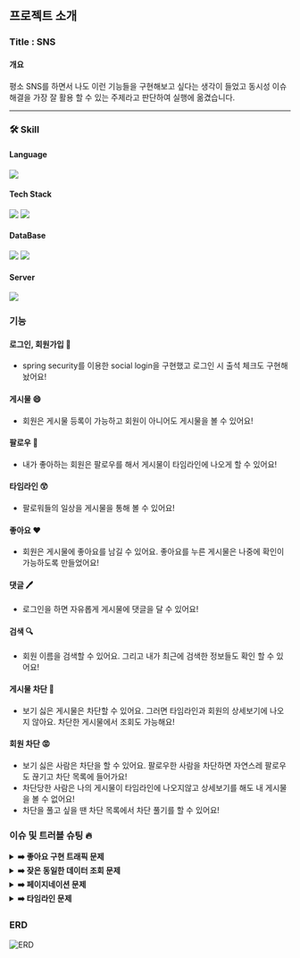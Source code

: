 ## 프로젝트 소개

### Title : SNS

#### 개요
평소 SNS를 하면서 나도 이런 기능들을 구현해보고 싶다는 생각이 들었고 동시성 이슈 해결을 가장 잘 활용 할 수 있는 주제라고 판단하여 실행에 옮겼습니다.

<hr>

### 🛠 Skill

#### Language
<p>
<img src="https://img.shields.io/badge/java-007396?style=for-the-badge&logo=java&logoColor=white">
<br>
</p>

#### Tech Stack
<p>
<img src="https://img.shields.io/badge/JPA-6DB33F?style=for-the-badge&logo=JPA&logoColor=white"> <img src="https://img.shields.io/badge/QueryDSL-000000?style=for-the-badge&logo=QueryDSL&logoColor=white">
<br>
</p>

#### DataBase
<p>
<img src="https://img.shields.io/badge/mysql-4479A1?style=for-the-badge&logo=mysql&logoColor=white"> <img src="https://img.shields.io/badge/Redis-E34F26?style=for-the-badge&logo=Redis&logoColor=white">
<br>
</p>

#### Server 
<p>
<img src="https://img.shields.io/badge/Tomcat-FFCA28?style=for-the-badge&logo=Tomcat&logoColor=white">
<br>
</p>

### 기능

#### 로그인, 회원가입 🔐
- spring security를 이용한 social login을 구현했고 로그인 시 출석 체크도 구현해놨어요!

#### 게시물 😄
- 회원은 게시물 등록이 가능하고 회원이 아니어도 게시물을 볼 수 있어요!

#### 팔로우 🤗
- 내가 좋아하는 회원은 팔로우를 해서 게시물이 타임라인에 나오게 할 수 있어요!

#### 타임라인 😲
- 팔로워들의 일상을 게시물을 통해 볼 수 있어요!

#### 좋아요 ❤
- 회원은 게시물에 좋아요를 남길 수 있어요. 좋아요를 누른 게시물은 나중에 확인이 가능하도록 만들었어요!

#### 댓글 🖊
- 로그인을 하면 자유롭게 게시물에 댓글을 달 수 있어요!

#### 검색 🔍
- 회원 이름을 검색할 수 있어요. 그리고 내가 최근에 검색한 정보들도 확인 할 수 있어요!

#### 게시물 차단 😤
- 보기 싫은 게시물은 차단할 수 있어요. 그러면 타임라인과 회원의 상세보기에 나오지 않아요. 차단한 게시물에서 조회도 가능해요!

#### 회원 차단 😡
- 보기 싫은 사람은 차단을 할 수 있어요. 팔로우한 사람을 차단하면 자연스레 팔로우도 끊기고 차단 목록에 들어가요!
- 차단당한 사람은 나의 게시물이 타임라인에 나오지않고 상세보기를 해도 내 게시물을 볼 수 없어요!
- 차단을 풀고 싶을 땐 차단 목록에서 차단 풀기를 할 수 있어요!

### 이슈 및 트러블 슈팅 🔥

<details>
<summary><b>➡️ 좋아요 구현 트래픽 문제</b></summary>

> **문제** : 좋아요를 눌렀을 경우 RDBMS에 너무 잦은 부하와 동시성 처리 문제가 발생
>
> **설명** : 많은 사람들이 같은 게시물에 좋아요를 여러번 누르면 데이터베이스에 엄청나게 많은 부하가 몰리게 됩니다. 
> MySQL DBMS 같은 경우 Leader-follower 구조이기 때문에 조회를 할 수 있는 데이터베이스를 늘린 수는 있지만 Insert, Update, Delete와 같은 데이터를 변경 작업을 처리하는 Leader 데이터베이스는 늘릴 수 없습니다.
> 아무리 처리 시간이 짧은 Update 쿼리지만 동시성 처리까지 해야하며 정말 많은 데이터베이스에 부하는 곧 시스템 에러까지 발생할 수 있습니다.
>
> **해결** : Redis를 활용한 Increment, Decrement로 좋아요를 누를 시 게시물의 좋아요 정보를 레디스에 담습니다.
> 레디스는 싱글 스레드이기 때문에 동시성 문제가 발생하지 않고 좋아요 계산을 오차 없이 실행해줍니다.
> 그 이후 스케쥴러를 통해 바뀐 값을 데이터베이스에 bulk-update 해줍니다.
> 또한 레디스의 성능을 위해 Redis Scan을 통한 성능 최적화를 해주었습니다.
>
> **효과** : 좋아요와 좋아요 취소 요청이 많아져도 데이터베이스에 부하를 최소화해줬습니다.
> 동시에 여러 사람이 좋아요를 눌렀을 때에 발생하는 문제인 데이터 일관성, 데이터 적합성 이슈까지 모두 해결을 하였습니다. 
</details>

<details>
<summary><b>➡️ 잦은 동일한 데이터 조회 문제 </b></summary>

> **문제** : 같은 조회 요청을 다시 보냈을 경우의 문제
>
> **설명** : 사용자가 같은 데이터 조회를 다시 요청했을 때 DB에 접근을 다시 해야하는 문제가 발생하였습니다.
> 같은 데이터를 조회하는데 더 빠르고 데이터베이스에 부하가 가지 않게 해결을 하고 싶었습니다.
>
> **해결** : Redis와 Spring Framework에서 지원해주는 Cache 기능을 이용하여 캐싱 처리를 구현했습니다.
>
> **효과** : 데이터베이스의 부하는 줄었고 조회시 동일한 데이터 조회시 성능은 올라갔습니다.
</details>

<details>
<summary><b>➡️ 페이지네이션 문제 </b></summary>

> **문제** : 데이터를 조회할 때 불필요하게 많은 데이터를 조회하면서 조회시 성능에 문제가 발생
>
> **설명** : 데이터의 양이 많아 졌을 때 데이터를 전체 조회하는 것은 성능에 매우 큰 문제가 발생합니다.
> 기존 페이지 버튼을 누르면 넘어가는 방식의 페이징 기법은 프론트엔드 개발자 입장에서 구현이 매우 까다로우며 사용자 입장에서도 일일이 버튼을 눌러야 이동이 가능하기에 불편함이 있습니다.
>
> **해결** : 커스텀한 페이지네이션을 적용하여 사용자는 페이지버튼을 눌러 페이지 이동이 가능한 방식이 아닌 데이터를 조회하고 필요한 만큼 다시 스크롤을 내려 데이터를 추가적으로 조회하는 방식을 선택했습니다.
>
> **효과** : 성능은 기하급수적으로 올라갔으며 사용자는 보고싶은 만큼의 데이터를 확인 할 수 있고 버튼을 일일이 누르지 않아도 페이지를 넘길 수 있도록 편의성을 제공하였습니다.
</details>

<details>
<summary><b>➡️ 타임라인 문제 </b></summary>

> **문제** : Pull Model 방식으로 사용자가 타임라인을 조회할 때 게시물 테이블에서 조회를 하여 병목 현상이 발생 
>
> **설명** : 팔로워들이 게시물을 올리고 내가 타임라인을 조회했을 때 게시물 테이블에서 연산을 통해 가져와야하는 문제가 발생합니다.
> 많은 게시물이 존재할 경우 병목현상이 발생하여 조회시 성능에 큰 이슈가 발생할 수 있습니다.
>
> **해결** : Push Model로 변환을 했습니다. 별도의 타임라인 테이블을 만들고 팔로우한 회원이 게시물을 등록하면 나의 타임라인에 등록이 됩니다.
>
> **효과** : 조회시 성능이 크게 올라갔습니다.
</details>


### ERD
![ERD](https://user-images.githubusercontent.com/96738163/226175229-d8d543d4-b4b4-428d-9f5a-6667498cf2c8.jpg)


